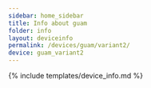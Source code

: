 ```yaml
---
sidebar: home_sidebar
title: Info about guam
folder: info
layout: deviceinfo
permalink: /devices/guam/variant2/
device: guam_variant2
---
```

{% include templates/device_info.md %}

